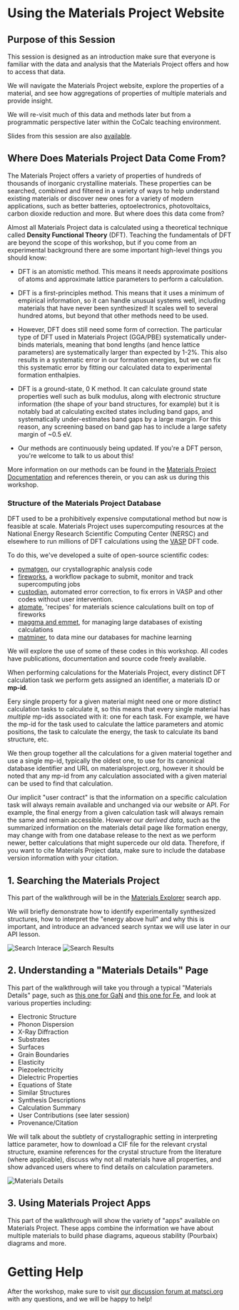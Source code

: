# Using the Materials Project Website

## Purpose of this Session

This session is designed as an introduction make sure that everyone is familiar with the data and analysis that the Materials Project offers and how to access that data.

We will navigate the Materials Project website, explore the properties of a material, and see how aggregations of properties of multiple materials and provide insight.

We will re-visit much of this data and methods later but from a programmatic perspective later within the CoCalc teaching environment.

Slides from this session are also [available](https://github.com/materialsproject/workshop/blob/master/workshop/lessons/01_website_walkthrough/Website%20Walkthrough%20Slides.pdf).

## Where Does Materials Project Data Come From?

The Materials Project offers a variety of properties of hundreds of thousands of inorganic crystalline materials. These properties can be searched, combined and filtered in a variety of ways to help understand existing materials or discover new ones for a variety of modern applications, such as better batteries, optoelectronics, photovoltaics, carbon dioxide reduction and more. But where does this data come from?

Almost all Materials Project data is calculated using a theoretical technique called **Density Functional Theory** (DFT). Teaching the fundamentals of DFT are beyond the scope of this workshop, but if you come from an experimental background there are some important high-level things you should know:

* DFT is an atomistic method. This means it needs approximate positions of atoms and approximate lattice parameters to perform a calculation.

* DFT is a first-principles method. This means that it uses a minimum of empirical information, so it can handle unusual systems well, including materials that have never been synthesized! It scales well to several hundred atoms, but beyond that other methods need to be used.

* However, DFT does still need some form of correction. The particular type of DFT used in Materials Project (GGA/PBE) systematically under-binds materials, meaning that bond lengths (and hence lattice parameters) are systematically larger than expected by 1-2%. This also results in a systematic error in our formation energies, but we can fix this systematic error by fitting our calculated data to experimental formation enthalpies.

* DFT is a ground-state, 0 K method. It can calculate ground state properties well such as bulk modulus, along with electronic structure information (the shape of your band structures, for example) but it is notably bad at calculating excited states including band gaps, and systematically under-estimates band gaps by a large margin. For this reason, any screening based on band gap has to include a large safety margin of ~0.5 eV.

* Our methods are continuously being updated. If you're a DFT person, you're welcome to talk to us about this!

More information on our methods can be found in the [Materials Project Documentation](https://docs.materialsproject.org) and references therein, or you can ask us during this workshop.

### Structure of the Materials Project Database

DFT used to be a prohibitively expensive computational method but now is feasible at scale. Materials Project uses supercomputing resources at the National Energy Research Scientific Computing Center (NERSC) and elsewhere to run millions of DFT calculations using the [VASP](https://vasp.at) DFT code.

To do this, we've developed a suite of open-source scientific codes:

* [pymatgen](https://pymatgen.org), our crystallographic analysis code
* [fireworks](https://materialsproject.github.io/fireworks/), a workflow package to submit, monitor and track supercomputing jobs
* [custodian](https://materialsproject.github.io/custodian/), automated error correction, to fix errors in VASP and other codes without user intervention.
* [atomate](https://atomate.org), 'recipes' for materials science calculations built on top of fireworks
* [maggma and emmet](https://materialsproject.github.io/maggma/), for managing large databases of existing calculations
* [matminer](https://hackingmaterials.lbl.gov/matminer/), to data mine our databases for machine learning

We will explore the use of some of these codes in this workshop. All codes have publications, documentation and source code freely available.

When performing calculations for the Materials Project, every distinct DFT calculation task we perform gets assigned an identifier, a materials ID or **mp-id**.

Eery single property for a given material might need one or more distinct calculation tasks to calculate it, so this means that every single material has *multiple* mp-ids associated with it: one for each task. For example, we have the mp-id for the task used to calculate the lattice parameters and atomic positions, the task to calculate the energy, the task to calculate its band structure, etc.

We then group together all the calculations for a given material together and use a single mp-id, typically the oldest one, to use for its canonical database identifier and URL on materialsproject.org, however it should be noted that any mp-id from any calculation associated with a given material can be used to find that calculation.

Our implicit "user contract" is that the information on a specific calculation task will always remain available and unchanged via our website or API. For example, the final energy from a given calculation task will always remain the same and remain accessible. However our *derived data*, such as the summarized information on the materials detail page like formation energy, may change with from one database release to the next as we perform newer, better calculations that might supercede our old data. Therefore, if you want to cite Materials Project data, make sure to include the database version information with your citation.

## 1. Searching the Materials Project

This part of the walkthrough will be in the [Materials Explorer](https://materialsproject.org/#search/materials/) search app.

We will briefly demonstrate how to identify experimentally synthesized structures, how to interpret the "energy above hull" and why this is important, and introduce an advanced search syntax we will use later in our API lesson.

![Search Interace](workshop-search-interface.png)
![Search Results](workshop-search-results.png)

## 2. Understanding a "Materials Details" Page

This part of the walkthrough will take you through a typical "Materials Details" page, such as [this one for GaN](https://materialsproject.org/materials/mp-804/) and [this one for Fe](https://materialsproject.org/materials/mp-13/), and look at various properties including:

* Electronic Structure
* Phonon Dispersion
* X-Ray Diffraction
* Substrates
* Surfaces
* Grain Boundaries
* Elasticity
* Piezoelectricity
* Dielectric Properties
* Equations of State
* Similar Structures
* Synthesis Descriptions
* Calculation Summary
* User Contributions (see later session)
* Provenance/Citation

We will talk about the subtlety of crystallographic setting in interpreting lattice parameter, how to download a CIF file for the relevant crystal structure, examine references for the crystal structure from the literature (where applicable), discuss why not all materials have all properties, and show advanced users where to find details on calculation parameters.

![Materials Details](workshop-material-details.png)

## 3. Using Materials Project Apps

This part of the walkthrough will show the variety of "apps" available on Materials Project. These apps combine the information we have about multiple materials to build phase diagrams, aqueous stability (Pourbaix) diagrams and more.

# Getting Help

After the workshop, make sure to visit [our discussion forum at matsci.org](https://matsci.org/materials-project) with any questions, and we will be happy to help!
